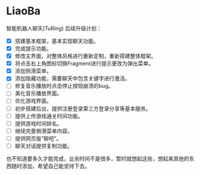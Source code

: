 # LiaoBa
智能机器人聊天(TuRing)
后续升级计划：
- [x] 搭建基本框架，基本实现聊天功能。
- [x] 完成提示功能。
- [x] 修改主界面，对整体风格进行重新定制，重新搭建整体框架。
- [x] 将点击右上角图标切换Fragment进行提示更改为弹出菜单。
- [x] 添加侧滑菜单。
- [x] 添加隐藏功能，需要聊天中包含关键字进行激活。
- [ ] 修复音乐播放时点击停止按钮崩溃的bug。
- [ ] 美化音乐播放界面。
- [ ] 优化游戏界面。
- [ ] 初步搭建后台，提供注册登录第三方登录分享等基本服务。
- [ ] 提供上传游戏通关时间功能。
- [ ] 提供游戏时间排名。
- [ ] 继续完善側滑菜单内容。
- [ ] 提供网页版“聊吧”。
- [ ] 聊天对话提供复制功能。

也不知道要多久才能完成，业余时间不是很多，暂时就想起这些，想起来其他的东西随时添加，希望自己能坚持下去。